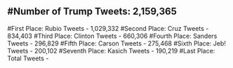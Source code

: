 #Number of Trump Tweets: 2,159,365
---
#First Place: Rubio Tweets - 1,029,332
#Second Place: Cruz Tweets - 834,403
#Third Place: Clinton Tweets - 660,306
#Fourth Place: Sanders Tweets - 296,829
#Fifth Place: Carson Tweets - 275,468
#Sixth Place: Jeb! Tweets - 200,102
#Seventh Place: Kasich Tweets - 190,219
#Last Place: Total Tweets -  

